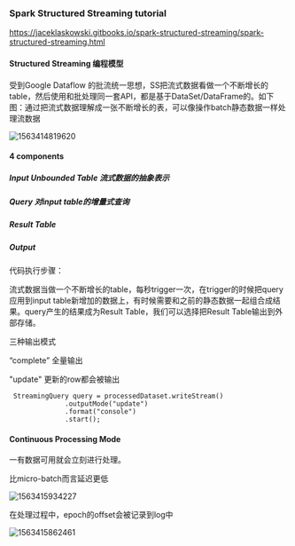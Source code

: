 ### Spark Structured Streaming tutorial

https://jaceklaskowski.gitbooks.io/spark-structured-streaming/spark-structured-streaming.html

#### Structured Streaming 编程模型

受到Google Dataflow 的批流统一思想，SS把流式数据看做一个不断增长的table，然后使用和批处理同一套API，都是基于DataSet/DataFrame的。如下图：通过把流式数据理解成一张不断增长的表，可以像操作batch静态数据一样处理流数据



![1563414819620](/home/alex/.config/Typora/typora-user-images/1563414819620.png)

#### 4 components

##### Input Unbounded Table 流式数据的抽象表示

##### Query 对input table的增量式查询

##### Result Table

##### Output



代码执行步骤：

流式数据当做一个不断增长的table，每秒trigger一次，在trigger的时候把query应用到input table新增加的数据上，有时候需要和之前的静态数据一起组合成结果。query产生的结果成为Result Table，我们可以选择把Result Table输出到外部存储。



三种输出模式

“complete”  全量输出

"update" 更新的row都会被输出

```
 StreamingQuery query = processedDataset.writeStream()
		      .outputMode("update")
		      .format("console")
		      .start();
```



#### Continuous Processing Mode

一有数据可用就会立刻进行处理。

比micro-batch而言延迟更低

![1563415934227](/home/alex/.config/Typora/typora-user-images/1563415934227.png)



在处理过程中，epoch的offset会被记录到log中 



![1563415862461](/home/alex/.config/Typora/typora-user-images/1563415862461.png)









